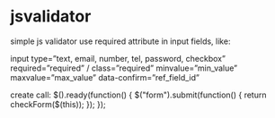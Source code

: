 jsvalidator
===========

simple js validator
use required attribute in input fields, like:

input
	type=”text, email, number, tel, password, checkbox”
	required=”required” / class=”required”
	minvalue=”min_value” maxvalue=”max_value”
	data-confirm=”ref_field_id”

create call:
$().ready(function() {
	$("form").submit(function() {
		return checkForm($(this));
	});
});

